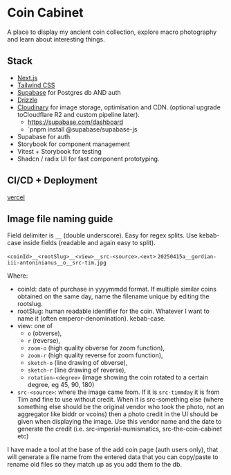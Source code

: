 # Coin Cabinet

A place to display my ancient coin collection, explore macro photography and learn about interesting things.

## Stack

- [Next.js](https://nextjs.org)
- [Tailwind CSS](https://tailwindcss.com)
- [Supabase](https://supabase.com) for Postgres db AND auth
- [Drizzle](https://orm.drizzle.team)
- [Cloudinary](https://console.cloudinary.com/) for image storage, optimisation and CDN. (optional upgrade toCloudflare R2 and custom pipeline later).
  - https://supabase.com/dashboard
  - `pnpm install @supabase/supabase-js
- Supabase for auth
- Storybook for component management
- Vitest + Storybook for testing
- Shadcn / radix UI for fast component prototyping.

## CI/CD + Deployment

[vercel](https://vercel.com/timmdays-projects/coin-cabinet/deployments)

## Image file naming guide

Field delimiter is `__` (double underscore). Easy for regex splits.
Use kebab-case inside fields (readable and again easy to split).

`<coinId>__<rootSlug>__<view>__src-<source>.<ext>`
`20250415a__gordian-iii-antoninianus__o__src-tim.jpg`

Where:

- coinId: date of purchase in yyyymmdd format. If multiple similar coins obtained on the same day, name the filename unique by editing the rootslug.
- rootSlug: human readable identifier for the coin. Whatever I want to name it (often emperor-denomination). kebab-case.
- view: one of
  - `o` (obverse),
  - `r` (reverse),
  - `zoom-o` (high quality obverse for zoom function),
  - `zoom-r` (high quality reverse for zoom function),
  - `sketch-o` (line drawing of obverse),
  - `sketch-r` (line drawing of reverse),
  - `rotation-<degree>` (image showing the coin rotated to a certain degree, eg 45, 90, 180)
- `src-<source>`: where the image came from. If it is `src-timmday` it is from Tim and fine to use without credit. When it is src-something else (where something else should be the original vendor who took the photo, not an aggregator like biddr or vcoins) then a photo credit in the UI should be given when displaying the image. Use this vendor name and the date to generate the credit
  (i.e. src-imperial-numismatics, src-the-coin-cabinet etc)

I have made a tool at the base of the add coin page (auth users only), that will generate a file name from the entered data that you can copy/paste to rename old files so they match up as you add them to the db.
